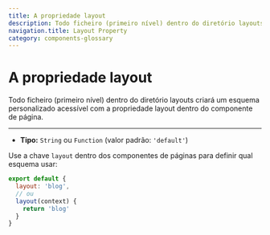 ```yaml
---
title: A propriedade layout
description: Todo ficheiro (primeiro nível) dentro do diretório layouts criará um esquema personalizado acessível com a propriedade layout dentro do componente de página.
navigation.title: Layout Property
category: components-glossary
---
```

# A propriedade layout

Todo ficheiro (primeiro nível) dentro do diretório layouts criará um esquema personalizado acessível com a propriedade layout dentro do componente de página.

---

- **Tipo:** `String` ou `Function` (valor padrão: `'default'`)

Use a chave `layout` dentro dos componentes de páginas para definir qual esquema usar:

```js
export default {
  layout: 'blog',
  // ou
  layout(context) {
    return 'blog'
  }
}
```
